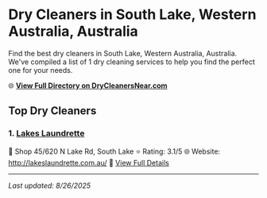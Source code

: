 # Dry Cleaners in South Lake, Western Australia, Australia

Find the best dry cleaners in South Lake, Western Australia, Australia. We've compiled a list of 1 dry cleaning services to help you find the perfect one for your needs.

🌐 **[View Full Directory on DryCleanersNear.com](https://drycleanersnear.com/city/Australia/Western%20Australia/South%20Lake)**

## Top Dry Cleaners

### 1. [Lakes Laundrette](https://drycleanersnear.com/dryCleaner/68ad16bd1d9ee695c9253391/lakes-laundrette)
📍 Shop 45/620 N Lake Rd, South Lake
⭐ Rating: 3.1/5
🌐 Website: http://lakeslaundrette.com.au/
🔗 [View Full Details](https://drycleanersnear.com/dryCleaner/68ad16bd1d9ee695c9253391/lakes-laundrette)


---

*Last updated: 8/26/2025*
